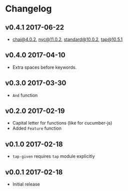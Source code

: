 # Changelog

## v0.4.1 2017-06-22

  * chai@4.0.2, nyc@11.0.2, standard@10.0.2, tap@10.5.1

## v0.4.0 2017-04-10

  * Extra spaces before keywords.

## v0.3.0 2017-03-30

  * `And` function

## v0.2.0 2017-02-19

  * Capital letter for functions (like for cucumber-js)
  * Added `Feature` function

## v0.1.0 2017-02-18

  * `tap-given` requires `tap` module explicitly

## v0.0.1 2017-02-18

  * Initial release
